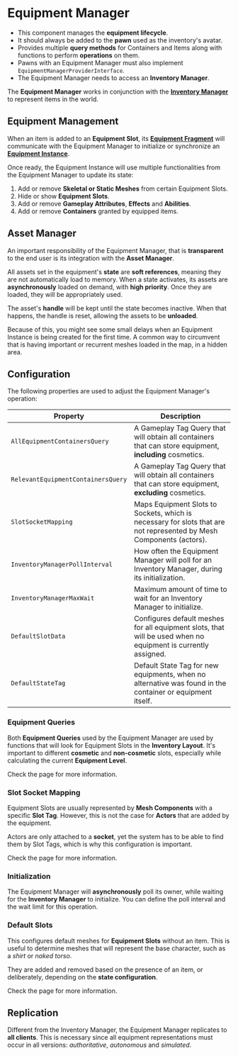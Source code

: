 # Equipment Manager
<primary-label ref="inventory"/>

<tldr>
    <ul>
        <li>This component manages the <b>equipment lifecycle</b>.</li>
        <li>It should always be added to the <b>pawn</b> used as the inventory's avatar.</li>
        <li>Provides multiple <b>query methods</b> for Containers and Items along with functions to perform <b>operations</b> on them.</li>
        <li>Pawns with an Equipment Manager must also implement <code>EquipmentManagerProviderInterface</code>.</li>
        <li>The Equipment Manager needs to access an <b>Inventory Manager</b>.</li>
    </ul>
</tldr>

The **Equipment Manager** works in conjunction with the **[Inventory Manager](inv_inventory_manager.md)** to represent 
items in the world.

## Equipment Management

When an item is added to an **Equipment Slot**, its **[Equipment Fragment](inv_equipment_fragment.md)** will communicate
with the Equipment Manager to initialize or synchronize an **[Equipment Instance](inv_equipment.md)**.

Once ready, the Equipment Instance will use multiple functionalities from the Equipment Manager to update its state:

1. Add or remove **Skeletal or Static Meshes** from certain Equipment Slots.
2. Hide or show **Equipment Slots**.
3. Add or remove **Gameplay Attributes**, **Effects** and **Abilities**.
4. Add or remove **Containers** granted by equipped items.

## Asset Manager

An important responsibility of the Equipment Manager, that is **transparent** to the end user is its integration with 
the **Asset Manager**.

All assets set in the equipment's **state** are **soft references**, meaning they are not automatically load to memory.
When a state activates, its assets are **asynchronously** loaded on demand, with **high priority**. Once they are loaded,
they will be appropriately used.

The asset's **handle** will be kept until the state becomes inactive. When that happens, the handle is reset, allowing
the assets to be **unloaded**.

Because of this, you might see some small delays when an Equipment Instance is being created for the first time. A 
common way to circumvent that is having important or recurrent meshes loaded in the map, in a hidden area.

## Configuration

The following properties are used to adjust the Equipment Manager's operation:

| Property                           | Description                                                                                                         |
|------------------------------------|---------------------------------------------------------------------------------------------------------------------|
| `AllEquipmentContainersQuery`      | A Gameplay Tag Query that will obtain all containers that can store equipment, **including** cosmetics.             |
| `RelevantEquipmentContainersQuery` | A Gameplay Tag Query that will obtain all containers that can store equipment, **excluding** cosmetics.             |
| `SlotSocketMapping`                | Maps Equipment Slots to Sockets, which is necessary for slots that are not represented by Mesh Components (actors). |
| `InventoryManagerPollInterval`     | How often the Equipment Manager will poll for an Inventory Manager, during its initialization.                      |
| `InventoryManagerMaxWait`          | Maximum amount of time to wait for an Inventory Manager to initialize.                                              |
| `DefaultSlotData`                  | Configures default meshes for all equipment slots, that will be used when no equipment is currently assigned.       |
| `DefaultStateTag`                  | Default State Tag for new equipments, when no alternative was found in the container or equipment itself.           |

### Equipment Queries

Both **Equipment Queries** used by the Equipment Manager are used by functions that will look for Equipment Slots in
the **Inventory Layout**. It's important to different **cosmetic** and **non-cosmetic** slots, especially while 
calculating the current **Equipment Level**.

Check the [](inv_equipment.md#equipment-slots) page for more information.

### Slot Socket Mapping

Equipment Slots are usually represented by **Mesh Components** with a specific **Slot Tag**. However, this is not the
case for **Actors** that are added by the equipment.

Actors are only attached to a **socket**, yet the system has to be able to find them by Slot Tags, which is why this
configuration is important.

Check the [](inv_equipment.md#equipment-slots) page for more information.

### Initialization

The Equipment Manager will **asynchronously** poll its owner, while waiting for the **Inventory Manager** to initialize.
You can define the poll interval and the wait limit for this operation.

### Default Slots

This configures default meshes for **Equipment Slots** without an item. This is useful to determine meshes that will
represent the base character, such as a _shirt_ or _naked torso_.

They are added and removed based on the presence of an item, or deliberately, depending on the **state configuration**.

Check the [](inv_equipment.md#equipment-slots) page for more information.

## Replication

Different from the Inventory Manager, the Equipment Manager replicates to **all clients**. This is necessary since all
equipment representations must occur in all versions: _authoritative_, _autonomous_ and _simulated_.
